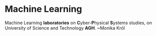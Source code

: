 # Machine Learning
Machine Learning **laboratories** on **C**yber-**P**hysical **S**ystems studies, on University of Science and Technology **AGH**.
~Monika Król
